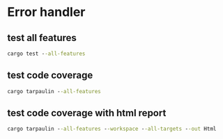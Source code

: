 # Error handler

## test all features

```cmd
cargo test --all-features
```


## test code coverage

```cmd
cargo tarpaulin --all-features
```

## test code coverage with html report

```cmd
cargo tarpaulin --all-features --workspace --all-targets --out Html
```